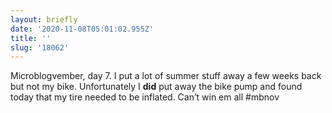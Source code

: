 ```yaml
---
layout: briefly
date: '2020-11-08T05:01:02.955Z'
title: ''
slug: '18062'
---
```

Microblogvember, day 7. I put a lot of summer stuff away a few weeks back but not my bike. Unfortunately I **did** put away the bike pump and found today that my tire needed to be inflated. Can’t win em all #mbnov
